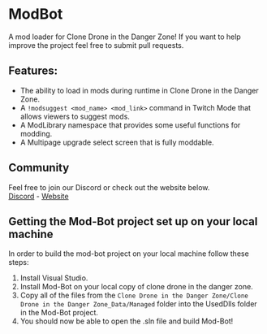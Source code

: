 ModBot
===
A mod loader for Clone Drone in the Danger Zone! If you want to help improve the project feel free to submit pull requests.

## Features:
* The ability to load in mods during runtime in Clone Drone in the Danger Zone.
* A `!modsuggest <mod_name> <mod_link>` command in Twitch Mode that allows viewers to suggest mods.
* A ModLibrary namespace that provides some useful functions for modding.
* A Multipage upgrade select screen that is fully moddable.

## Community
Feel free to join our Discord or check out the website below.<br/>
[Discord](https://discord.gg/Em4n6gB) - [Website](http://clonedronemodbot.com)

## Getting the Mod-Bot project set up on your local machine
In order to build the mod-bot project on your local machine follow these steps:
1. Install Visual Studio.
2. Install Mod-Bot on your local copy of clone drone in the danger zone.
3. Copy all of the files from the `Clone Drone in the Danger Zone/Clone Drone in the Danger Zone_Data/Managed` folder into the UsedDlls folder in the Mod-Bot project.
3. You should now be able to open the .sln file and build Mod-Bot!
